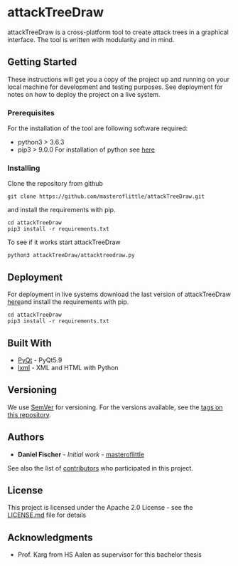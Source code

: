 # attackTreeDraw
attackTreeDraw is a cross-platform tool to create attack trees in a graphical interface.
The tool is written with modularity and in mind.

## Getting Started

These instructions will get you a copy of the project up and running on your local machine for development and testing purposes. See deployment for notes on how to deploy the project on a live system.
### Prerequisites

For the installation of the tool are following software required:
* python3 > 3.6.3
* pip3 > 9.0.0
For installation of python see [here](https://www.python.org/downloads/)

### Installing

Clone the repository from github
```
git clone https://github.com/masteroflittle/attackTreeDraw.git
```

and install the requirements with pip.
```
cd attackTreeDraw
pip3 install -r requirements.txt
```
To see if it works start attackTreeDraw
```
python3 attackTreeDraw/attacktreedraw.py
```

## Deployment

For deployment in live systems download the last version of attackTreeDraw [here](https://github.com/masteroflittle/attackTreeDraw/releases)and install the requirements with pip.
```
cd attackTreeDraw
pip3 install -r requirements.txt
```
## Built With

* [PyQt](https://sourceforge.net/projects/pyqt/) - PyQt5.9
* [lxml](http://lxml.de/) - XML and HTML with Python

## Versioning

We use [SemVer](http://semver.org/) for versioning. For the versions available, see the [tags on this repository](https://github.com/masteroflittle/attackTreeDraw/tags). 

## Authors

* **Daniel Fischer** - *Initial work* - [masteroflittle](https://github.com/masteroflittle)

See also the list of [contributors](https://github.com/masteroflittle/attackTreeDraw/contributors) who participated in this project.

## License

This project is licensed under the Apache 2.0 License - see the [LICENSE.md](LICENSE.md) file for details

## Acknowledgments

* Prof. Karg from HS Aalen as supervisor for this bachelor thesis
